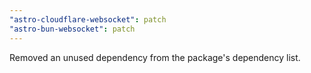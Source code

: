 ```yaml
---
"astro-cloudflare-websocket": patch
"astro-bun-websocket": patch
---
```


Removed an unused dependency from the package's dependency list.
